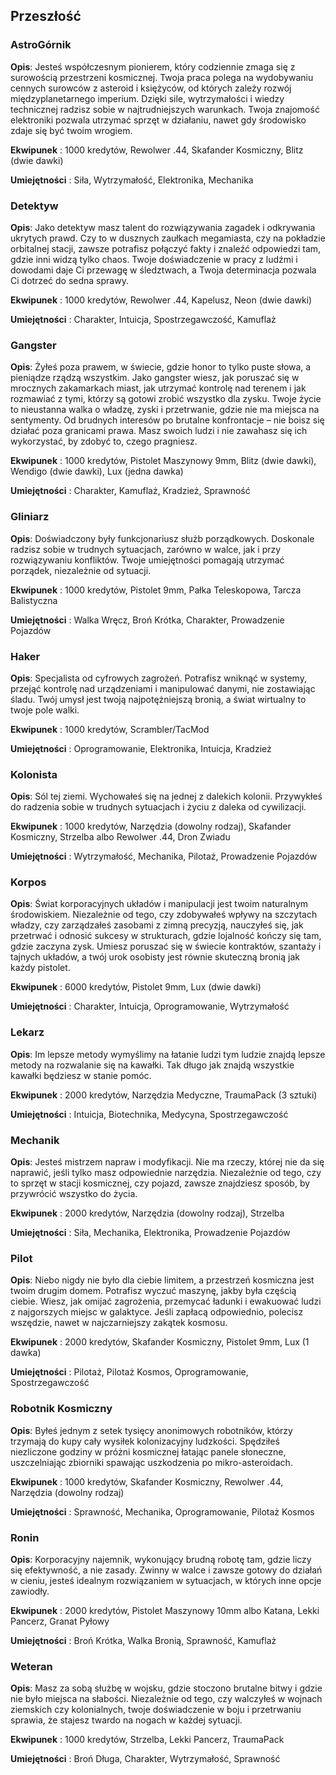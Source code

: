 <h2>Przeszłość</h2>

<h3>AstroGórnik</h3>

**Opis**: Jesteś współczesnym pionierem, który codziennie zmaga się z surowością przestrzeni kosmicznej. Twoja praca polega na wydobywaniu cennych surowców z asteroid i księżyców, od których zależy rozwój międzyplanetarnego imperium. Dzięki sile, wytrzymałości i wiedzy technicznej radzisz sobie w najtrudniejszych warunkach. Twoja znajomość elektroniki pozwala utrzymać sprzęt w działaniu, nawet gdy środowisko zdaje się być twoim wrogiem.

**Ekwipunek** : 1000 kredytów, Rewolwer .44, Skafander Kosmiczny, Blitz (dwie dawki)

**Umiejętności** : Siła, Wytrzymałość, Elektronika, Mechanika

<h3>Detektyw</h3>

**Opis**: Jako detektyw masz talent do rozwiązywania zagadek i odkrywania ukrytych prawd. Czy to w dusznych zaułkach megamiasta, czy na pokładzie orbitalnej stacji, zawsze potrafisz połączyć fakty i znaleźć odpowiedzi tam, gdzie inni widzą tylko chaos. Twoje doświadczenie w pracy z ludźmi i dowodami daje Ci przewagę w śledztwach, a Twoja determinacja pozwala Ci dotrzeć do sedna sprawy.

**Ekwipunek** : 1000 kredytów, Rewolwer .44, Kapelusz, Neon (dwie dawki)

**Umiejętności** : Charakter, Intuicja, Spostrzegawczość, Kamuflaż

<h3>Gangster</h3>

**Opis**: Żyłeś poza prawem, w świecie, gdzie honor to tylko puste słowa, a pieniądze rządzą wszystkim. Jako gangster wiesz, jak poruszać się w mrocznych zakamarkach miast, jak utrzymać kontrolę nad terenem i jak rozmawiać z tymi, którzy są gotowi zrobić wszystko dla zysku. Twoje życie to nieustanna walka o władzę, zyski i przetrwanie, gdzie nie ma miejsca na sentymenty. Od brudnych interesów po brutalne konfrontacje – nie boisz się działać poza granicami prawa. Masz swoich ludzi i nie zawahasz się ich wykorzystać, by zdobyć to, czego pragniesz.

**Ekwipunek** : 1000 kredytów, Pistolet Maszynowy 9mm, Blitz (dwie dawki), Wendigo (dwie dawki), Lux (jedna dawka)

**Umiejętności** : Charakter, Kamuflaż, Kradzież, Sprawność

<h3>Gliniarz</h3>

**Opis**: Doświadczony były funkcjonariusz służb porządkowych. Doskonale radzisz sobie w trudnych sytuacjach, zarówno w walce, jak i przy rozwiązywaniu konfliktów. Twoje umiejętności pomagają utrzymać porządek, niezależnie od sytuacji.

**Ekwipunek** : 1000 kredytów, Pistolet 9mm, Pałka Teleskopowa, Tarcza Balistyczna

**Umiejętności** : Walka Wręcz, Broń Krótka, Charakter, Prowadzenie Pojazdów

<h3>Haker</h3>

**Opis**: Specjalista od cyfrowych zagrożeń. Potrafisz wniknąć w systemy, przejąć kontrolę nad urządzeniami i manipulować danymi, nie zostawiając śladu. Twój umysł jest twoją najpotężniejszą bronią, a świat wirtualny to twoje pole walki.

**Ekwipunek** : 1000 kredytów, Scrambler/TacMod

**Umiejętności** : Oprogramowanie, Elektronika, Intuicja, Kradzież

<h3>Kolonista</h3>

**Opis**: Sól tej ziemi. Wychowałeś się na jednej z dalekich kolonii. Przywykłeś do radzenia sobie w trudnych sytuacjach i życiu z daleka od cywilizacji.

**Ekwipunek** : 1000 kredytów, Narzędzia (dowolny rodzaj), Skafander Kosmiczny, Strzelba albo Rewolwer .44, Dron Zwiadu

**Umiejętności** : Wytrzymałość, Mechanika, Pilotaż, Prowadzenie Pojazdów

<h3>Korpos</h3>

**Opis**: Świat korporacyjnych układów i manipulacji jest twoim naturalnym środowiskiem. Niezależnie od tego, czy zdobywałeś wpływy na szczytach władzy, czy zarządzałeś zasobami z zimną precyzją, nauczyłeś się, jak przetrwać i odnosić sukcesy w strukturach, gdzie lojalność kończy się tam, gdzie zaczyna zysk. Umiesz poruszać się w świecie kontraktów, szantaży i tajnych układów, a twój urok osobisty jest równie skuteczną bronią jak każdy pistolet.

**Ekwipunek** : 6000 kredytów, Pistolet 9mm, Lux (dwie dawki)

**Umiejętności** : Charakter, Intuicja, Oprogramowanie, Wytrzymałość

<h3>Lekarz</h3>

**Opis**: Im lepsze metody wymyślimy na łatanie ludzi tym ludzie znajdą lepsze metody na rozwalanie się na kawałki. Tak długo jak znajdą wszystkie kawałki będziesz w stanie pomóc.

**Ekwipunek** : 2000 kredytów, Narzędzia Medyczne, TraumaPack (3 sztuki)

**Umiejętności** : Intuicja, Biotechnika, Medycyna, Spostrzegawczość

<h3>Mechanik</h3>

**Opis**: Jesteś mistrzem napraw i modyfikacji. Nie ma rzeczy, której nie da się naprawić, jeśli tylko masz odpowiednie narzędzia. Niezależnie od tego, czy to sprzęt w stacji kosmicznej, czy pojazd, zawsze znajdziesz sposób, by przywrócić wszystko do życia.

**Ekwipunek** : 2000 kredytów, Narzędzia (dowolny rodzaj), Strzelba

**Umiejętności** : Siła, Mechanika, Elektronika, Prowadzenie Pojazdów

<h3>Pilot</h3>

**Opis**: Niebo nigdy nie było dla ciebie limitem, a przestrzeń kosmiczna jest twoim drugim domem. Potrafisz wyczuć maszynę, jakby była częścią ciebie. Wiesz, jak omijać zagrożenia, przemycać ładunki i ewakuować ludzi z najgorszych miejsc w galaktyce. Jeśli zapłacą odpowiednio, polecisz wszędzie, nawet w najczarniejszy zakątek kosmosu.

**Ekwipunek** : 2000 kredytów, Skafander Kosmiczny, Pistolet 9mm, Lux (1 dawka)

**Umiejętności** : Pilotaż, Pilotaż Kosmos, Oprogramowanie, Spostrzegawczość

<h3>Robotnik Kosmiczny</h3>

**Opis**: Byłeś jednym z setek tysięcy anonimowych robotników, którzy trzymają do kupy cały wysiłek kolonizacyjny ludzkości. Spędziłeś niezliczone godziny w próżni kosmicznej łatając panele słoneczne, uszczelniając zbiorniki spawając uszkodzenia po mikro-asteroidach.

**Ekwipunek** : 1000 kredytów, Skafander Kosmiczny, Rewolwer .44, Narzędzia (dowolny rodzaj)

**Umiejętności** : Sprawność, Mechanika, Oprogramowanie, Pilotaż Kosmos

<h3>Ronin</h3>

**Opis**: Korporacyjny najemnik, wykonujący brudną robotę tam, gdzie liczy się efektywność, a nie zasady. Zwinny w walce i zawsze gotowy do działań w cieniu, jesteś idealnym rozwiązaniem w sytuacjach, w których inne opcje zawiodły.

**Ekwipunek** : 2000 kredytów, Pistolet Maszynowy 10mm albo Katana, Lekki Pancerz, Granat Pyłowy

**Umiejętności** : Broń Krótka, Walka Bronią, Sprawność, Kamuflaż

<h3>Weteran</h3>

**Opis**: Masz za sobą służbę w wojsku, gdzie stoczono brutalne bitwy i gdzie nie było miejsca na słabości. Niezależnie od tego, czy walczyłeś w wojnach ziemskich czy kolonialnych, twoje doświadczenie w boju i przetrwaniu sprawia, że stajesz twardo na nogach w każdej sytuacji.

**Ekwipunek** : 1000 kredytów, Strzelba, Lekki Pancerz, TraumaPack

**Umiejętności** : Broń Długa, Charakter, Wytrzymałość, Sprawność
